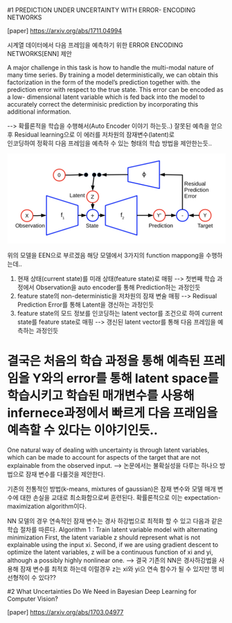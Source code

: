 #1 PREDICTION UNDER UNCERTAINTY WITH ERROR- ENCODING NETWORKS

[paper] https://arxiv.org/abs/1711.04994  

시계열 데이터에서 다음 프레임을 예측하기 위한 ERROR ENCODING NETWORKS[ENN] 제안  
  
A major challenge in this task is how to handle the multi-modal nature of many time series. 
By training a model deterministically, we can obtain this factorization in the form of the model’s prediction together with. the prediction error with respect to the true state. 
This error can be encoded as a low- dimensional latent variable which is fed back into the model to accurately correct the determinisic prediction by incorporating this additional information. 
  
--> 확률론적을 학습을 수행해서(Auto Encoder 이야기 하는듯..) 잘못된 예측을 얻으 후 Residual learning으로 이 에러를 저차원의 잠재변수(latent)로  
인코딩하여 정확히 다음 프레임을 예측하 수 있는 형태의 학습 방법을 제안한는듯..   

<p align="center"><img src="../images/week5_paper1_fi_1.png" width="520"></p>

위의 모델을 EEN으로 부르겠음
해당 모델에서 3가지의 function mappong을 수행하는데..  
1) 현재 상태(current state)를 미래 상태(feature state)로 매핑
--> 첫번째 학습 과정에서 Observation을 auto encoder를 통해 Prediction하는 과정인듯
2) feature state의 non-deterministic을 저차원의 잠재 변술 매핑
--> Redisual Prediction Error를 통해 Latent을 갱신하는 과정인듯
3) feature state의 모드 정보를 인코딩하는 latent vector를 조건으로 하여 current state를 feature state로 매핑
--> 갱신된 latent vector를 통해 다음 프레임을 예측하는 과정인듯

# 결국은 처음의 학습 과정을 통해 예측된 프레임을 Y와의 error를 통해 latent space를 학습시키고 학습된 매개변수를 사용해 infernece과정에서 빠르게 다음 프래임을 예측할 수 있다는 이야기인듯.. #

One natural way of dealing with uncertainty is through latent variables, which can be made to account for aspects of the target that are not explainable from the observed input. 
--> 논문에서는 불확실성을 다루는 하나으 방법으로 잠재 변수를 다룰것을 제안한다.

기존의 전통적인 방법(k-means, mixtures of gaussian)은 잠재 변수와 모델 매개 변수에 대한 손실을 교대로 최소화함으로써 훈련된다. 
확률론적으로 이는 expectation-maximization algorithm이다.

NN 모델의 경우 연속적인 잠재 변수는 경사 하강법으로 최적화 할 수 있고 다음과 같은 학습 절차를 따른다.
Algorithm 1 : Train latent variable model with alternating minimization
First, the latent variable z should represent what is not explainable using the input xi. 
Second, if we are using gradient descent to optimize the latent variables, z will be a continuous function of xi and yi, although a possibly highly nonlinear one. 
--> 결국 기존의 NN은 경사하강법을 사용해 잠재 변수를 최적호 하는데 이럴경우 z는 xi와 yi으 연속 함수가 될 수 있지만 맹 비선형적이 수 있다??



#2 What Uncertainties Do We Need in Bayesian Deep Learning for Computer Vision?

[paper] https://arxiv.org/abs/1703.04977
